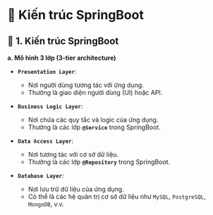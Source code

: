 # 🌱 Kiến trúc SpringBoot
## **📌 1. Kiến trúc SpringBoot**
**a. Mô hình 3 lớp (3-tier architecture)**
- **`Presentation Layer`**: 
    - Nơi người dùng tương tác với ứng dụng. 
    - Thường là giao diện người dùng (UI) hoặc API.

- **`Business Logic Layer`**: 
    - Nơi chứa các quy tắc và logic của ứng dụng. 
    - Thường là các lớp **`@Service`** trong SpringBoot. 

- **`Data Access Layer`**: 
    - Nơi tương tác với cơ sở dữ liệu. 
    - Thường là các lớp **`@Repository`** trong SpringBoot.

- **`Database Layer`**: 
    - Nơi lưu trữ dữ liệu của ứng dụng. 
    - Có thể là các hệ quản trị cơ sở dữ liệu như `MySQL`, `PostgreSQL`, `MongoDB`, v.v.
